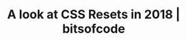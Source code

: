 ---
layout: bookmark
title: A look at CSS Resets in 2018 | bitsofcode
tags:
  - Bookmarks
  - CSS
created: '2023-04-17T00:48:03.325Z'
link: https://bitsofco.de/a-look-at-css-resets-in-2018/
id: 558634828
excerpt: Articles on frontend development and more.
image: https://bitsofco.de/icons/bitsofcode_128.png
---